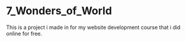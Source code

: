 # 7_Wonders_of_World
This is a project i made in for my website development course that i did online for free.
